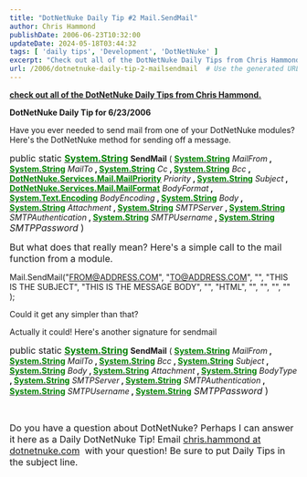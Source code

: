 ```yaml
---
title: "DotNetNuke Daily Tip #2 Mail.SendMail"
author: Chris Hammond
publishDate: 2006-06-23T10:32:00
updateDate: 2024-05-18T03:44:32
tags: [ 'daily tips', 'Development', 'DotNetNuke' ]
excerpt: "Check out all of the DotNetNuke Daily Tips from Chris Hammond. DotNetNuke Daily Tip for 6/23/2006 Have you ever needed to send mail from one of your DotNetNuke modules? Here&#39;s the DotNetNuke&nbsp;method&nbsp;for sending off a message. public static System.String SendMail ( System.String MailFrom , System.String MailTo , System.String Cc , System.String Bcc , DotNetNuke.Services.Mail.MailPriority Priority , System.String Subject , DotNetNuke.Services.Mail.MailFormat BodyFormat , System.Text.Encoding BodyEncoding , System.String Body , System.String Attachment , System.String SMTPServer , System.String SMTPAuthentication , System.String SMTPUsername , System.String SMTPPassword ) But what does that really mean? Here&#39;s a simple call to the mail function from a module. Mail.SendMail(&quot;FROM@ADDRESS.COM&quot;, &quot;TO@ADDRESS.COM&quot;, &quot;&quot;, &quot;THIS IS THE SUBJECT&quot;, &quot;THIS IS THE MESSAGE BODY&quot;, &quot;&quot;, &quot;HTML&quot;, &quot;&quot;, &quot;&quot;, &quot;&quot;, &quot;&quot; ); Could it get any simpler than that? Actually it could! Here&#39;s another signature for sendmail public static System.String SendMail ( System.String MailFrom , System.String MailTo , System.String Bcc , System.String Subject , System.String Body , System.String Attachment , System.String BodyType , System.String SMTPServer , System.String SMTPAuthentication , System.String SMTPUsername , System.String SMTPPassword ) &nbsp; Do you have a question about DotNetNuke? Perhaps I can answer it here as a Daily DotNetNuke Tip! Email chris.hammond at dotnetnuke.com&nbsp;&nbsp;with your question! Be sure to put Daily Tips in the subject line. Posted from... "
url: /2006/dotnetnuke-daily-tip-2-mailsendmail  # Use the generated URL with year
---
```

<p><strong><a href="https://www.chrishammond.com/tags?tags=daily+tips">check out all of the DotNetNuke Daily Tips from Chris Hammond.</a></strong></p>  <p><strong>DotNetNuke Daily Tip for 6/23/2006</strong></p>  <p>Have you ever needed to send mail from one of your DotNetNuke modules? Here&#39;s the DotNetNuke&nbsp;method&nbsp;for sending off a message.</p>  <p><font size="3">public static <b><u><font color="#008000">System.String</font></u></b></font> <b>SendMail</b> ( <b><u><font color="#008000">System.String</font></u></b> <i>MailFrom</i><b> , <u><font color="#008000">System.String</font></u></b> <i>MailTo</i><b> , <u><font color="#008000">System.String</font></u></b> <i>Cc</i><b> , <u><font color="#008000">System.String</font></u></b> <i>Bcc</i><b> , <u><font color="#008000">DotNetNuke.Services.Mail.MailPriority</font></u></b> <i>Priority</i><b> , <u><font color="#008000">System.String</font></u></b> <i>Subject</i><b> , <u><font color="#008000">DotNetNuke.Services.Mail.MailFormat</font></u></b> <i>BodyFormat</i><b> , <u><font color="#008000">System.Text.Encoding</font></u></b> <i>BodyEncoding</i><b> , <u><font color="#008000">System.String</font></u></b> <i>Body</i><b> , <u><font color="#008000">System.String</font></u></b> <i>Attachment</i><b> , <u><font color="#008000">System.String</font></u></b> <i>SMTPServer</i><b> , <u><font color="#008000">System.String</font></u></b> <i>SMTPAuthentication</i><b> , <u><font color="#008000">System.String</font></u></b> <i>SMTPUsername</i><b> , <u><font color="#008000">System.String</font></u></b><font size="1"><font size="3"> <i>SMTPPassword</i> )</font></font></p>  <p><font size="1"><font size="3">But what does that really mean? Here&#39;s a simple call to the mail function from a module.</font></font></p>  <p>Mail.SendMail(&quot;<a href="mailto:FROM@ADDRESS.COM">FROM@ADDRESS.COM</a>&quot;, &quot;<a href="mailto:TO@ADDRESS.COM">TO@ADDRESS.COM</a>&quot;, &quot;&quot;, &quot;THIS IS THE SUBJECT&quot;, &quot;THIS IS THE MESSAGE BODY&quot;, &quot;&quot;, &quot;HTML&quot;, &quot;&quot;, &quot;&quot;, &quot;&quot;, &quot;&quot; );</p>  <p>Could it get any simpler than that?</p>  <p>Actually it could! Here&#39;s another signature for sendmail</p>  <p><font size="3">public static <b><u><font color="#008000">System.String</font></u></b></font> <b>SendMail</b> ( <b><u><font color="#008000">System.String</font></u></b> <i>MailFrom</i><b> , <u><font color="#008000">System.String</font></u></b> <i>MailTo</i><b> , <u><font color="#008000">System.String</font></u></b> <i>Bcc</i><b> , <u><font color="#008000">System.String</font></u></b> <i>Subject</i><b> , <u><font color="#008000">System.String</font></u></b> <i>Body</i><b> , <u><font color="#008000">System.String</font></u></b> <i>Attachment</i><b> , <u><font color="#008000">System.String</font></u></b> <i>BodyType</i><b> , <u><font color="#008000">System.String</font></u></b> <i>SMTPServer</i><b> , <u><font color="#008000">System.String</font></u></b> <i>SMTPAuthentication</i><b> , <u><font color="#008000">System.String</font></u></b> <i>SMTPUsername</i><b> , <u><font color="#008000">System.String</font></u></b><font size="1"><font size="3"> <i>SMTPPassword</i> )</font></font></p>  <p>&nbsp;</p>  <p><font size="1"><font size="3">Do you have a question about DotNetNuke? Perhaps I can answer it here as a Daily DotNetNuke Tip! Email <a href="mailto:chris.hammond@dotnetnuke.com?subject=Daily Tips" temp_href="mailto:chris.hammond@dotnetnuke.com?subject=Daily Tips">chris.hammond at dotnetnuke.com</a>&nbsp;&nbsp;with your question! Be sure to put Daily Tips in the subject line.</font></font></p>   
